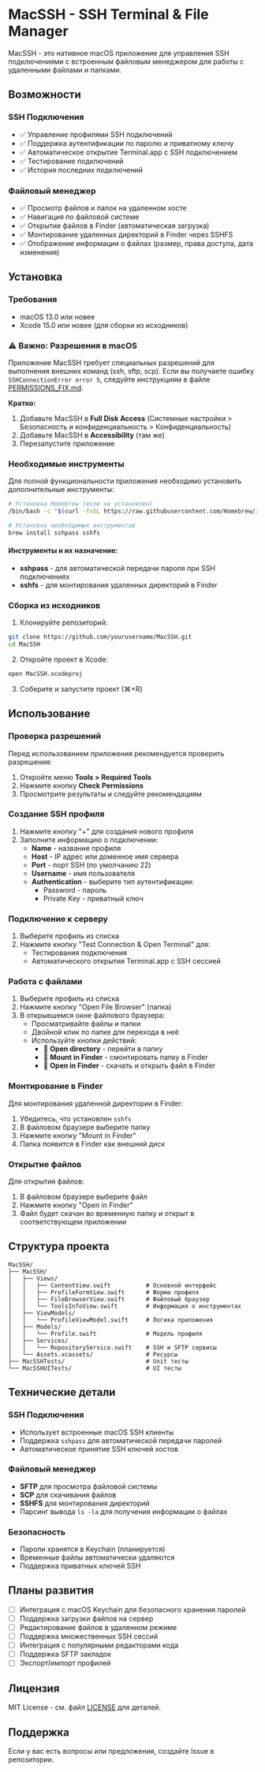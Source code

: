 # MacSSH - SSH Terminal & File Manager

MacSSH - это нативное macOS приложение для управления SSH подключениями с встроенным файловым менеджером для работы с удаленными файлами и папками.

## Возможности

### SSH Подключения
- ✅ Управление профилями SSH подключений
- ✅ Поддержка аутентификации по паролю и приватному ключу
- ✅ Автоматическое открытие Terminal.app с SSH подключением
- ✅ Тестирование подключений
- ✅ История последних подключений

### Файловый менеджер
- ✅ Просмотр файлов и папок на удаленном хосте
- ✅ Навигация по файловой системе
- ✅ Открытие файлов в Finder (автоматическая загрузка)
- ✅ Монтирование удаленных директорий в Finder через SSHFS
- ✅ Отображение информации о файлах (размер, права доступа, дата изменения)

## Установка

### Требования
- macOS 13.0 или новее
- Xcode 15.0 или новее (для сборки из исходников)

### ⚠️ Важно: Разрешения в macOS

Приложение MacSSH требует специальных разрешений для выполнения внешних команд (ssh, sftp, scp). Если вы получаете ошибку `SSHConnectionError error 5`, следуйте инструкциям в файле [PERMISSIONS_FIX.md](PERMISSIONS_FIX.md).

**Кратко:**
1. Добавьте MacSSH в **Full Disk Access** (Системные настройки > Безопасность и конфиденциальность > Конфиденциальность)
2. Добавьте MacSSH в **Accessibility** (там же)
3. Перезапустите приложение

### Необходимые инструменты

Для полной функциональности приложения необходимо установить дополнительные инструменты:

```bash
# Установка Homebrew (если не установлен)
/bin/bash -c "$(curl -fsSL https://raw.githubusercontent.com/Homebrew/install/HEAD/install.sh)"

# Установка необходимых инструментов
brew install sshpass sshfs
```

#### Инструменты и их назначение:

- **sshpass** - для автоматической передачи пароля при SSH подключениях
- **sshfs** - для монтирования удаленных директорий в Finder

### Сборка из исходников

1. Клонируйте репозиторий:
```bash
git clone https://github.com/yourusername/MacSSH.git
cd MacSSH
```

2. Откройте проект в Xcode:
```bash
open MacSSH.xcodeproj
```

3. Соберите и запустите проект (⌘+R)

## Использование

### Проверка разрешений

Перед использованием приложения рекомендуется проверить разрешения:

1. Откройте меню **Tools > Required Tools**
2. Нажмите кнопку **Check Permissions**
3. Просмотрите результаты и следуйте рекомендациям

### Создание SSH профиля

1. Нажмите кнопку "+" для создания нового профиля
2. Заполните информацию о подключении:
   - **Name** - название профиля
   - **Host** - IP адрес или доменное имя сервера
   - **Port** - порт SSH (по умолчанию 22)
   - **Username** - имя пользователя
   - **Authentication** - выберите тип аутентификации:
     - Password - пароль
     - Private Key - приватный ключ

### Подключение к серверу

1. Выберите профиль из списка
2. Нажмите кнопку "Test Connection & Open Terminal" для:
   - Тестирования подключения
   - Автоматического открытия Terminal.app с SSH сессией

### Работа с файлами

1. Выберите профиль из списка
2. Нажмите кнопку "Open File Browser" (папка)
3. В открывшемся окне файлового браузера:
   - Просматривайте файлы и папки
   - Двойной клик по папке для перехода в неё
   - Используйте кнопки действий:
     - 📁 **Open directory** - перейти в папку
     - 💾 **Mount in Finder** - смонтировать папку в Finder
     - 📄 **Open in Finder** - скачать и открыть файл в Finder

### Монтирование в Finder

Для монтирования удаленной директории в Finder:

1. Убедитесь, что установлен `sshfs`
2. В файловом браузере выберите папку
3. Нажмите кнопку "Mount in Finder"
4. Папка появится в Finder как внешний диск

### Открытие файлов

Для открытия файлов:

1. В файловом браузере выберите файл
2. Нажмите кнопку "Open in Finder"
3. Файл будет скачан во временную папку и открыт в соответствующем приложении

## Структура проекта

```
MacSSH/
├── MacSSH/
│   ├── Views/
│   │   ├── ContentView.swift          # Основной интерфейс
│   │   ├── ProfileFormView.swift      # Форма профиля
│   │   ├── FileBrowserView.swift      # Файловый браузер
│   │   └── ToolsInfoView.swift        # Информация о инструментах
│   ├── ViewModels/
│   │   └── ProfileViewModel.swift     # Логика приложения
│   ├── Models/
│   │   └── Profile.swift              # Модель профиля
│   ├── Services/
│   │   └── RepositoryService.swift    # SSH и SFTP сервисы
│   └── Assets.xcassets/               # Ресурсы
├── MacSSHTests/                       # Unit тесты
└── MacSSHUITests/                     # UI тесты
```

## Технические детали

### SSH Подключения
- Использует встроенные macOS SSH клиенты
- Поддержка `sshpass` для автоматической передачи паролей
- Автоматическое принятие SSH ключей хостов

### Файловый менеджер
- **SFTP** для просмотра файловой системы
- **SCP** для скачивания файлов
- **SSHFS** для монтирования директорий
- Парсинг вывода `ls -la` для получения информации о файлах

### Безопасность
- Пароли хранятся в Keychain (планируется)
- Временные файлы автоматически удаляются
- Поддержка приватных ключей SSH

## Планы развития

- [ ] Интеграция с macOS Keychain для безопасного хранения паролей
- [ ] Поддержка загрузки файлов на сервер
- [ ] Редактирование файлов в удаленном режиме
- [ ] Поддержка множественных SSH сессий
- [ ] Интеграция с популярными редакторами кода
- [ ] Поддержка SFTP закладок
- [ ] Экспорт/импорт профилей

## Лицензия

MIT License - см. файл [LICENSE](LICENSE) для деталей.

## Поддержка

Если у вас есть вопросы или предложения, создайте Issue в репозитории. 
